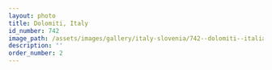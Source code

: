 ```yaml
---
layout: photo
title: Dolomiti, Italy
id_number: 742
image_path: /assets/images/gallery/italy-slovenia/742--dolomiti--italia.jpg
description: ''
order_number: 2
---
```

